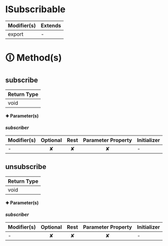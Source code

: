 # ISubscribable

| Modifier(s)                            | Extends                                    |
|----------------------------------------|--------------------------------------------|
| export | - |

# &#128712; Method(s)

## subscribe

| Return Type                       |
|-----------------------------------|
| void |

**&#128966; Parameter(s)**

_**subscriber**_

| Modifier(s)                              | Optional                           | Rest                          | Parameter Property                          | Initializer                       |
|------------------------------------------|:----------------------------------:|:-----------------------------:|:-------------------------------------------:|-----------------------------------|
| - | ✘  | ✘ | ✘ | - |

## unsubscribe

| Return Type                       |
|-----------------------------------|
| void |

**&#128966; Parameter(s)**

_**subscriber**_

| Modifier(s)                              | Optional                           | Rest                          | Parameter Property                          | Initializer                       |
|------------------------------------------|:----------------------------------:|:-----------------------------:|:-------------------------------------------:|-----------------------------------|
| - | ✘  | ✘ | ✘ | - |